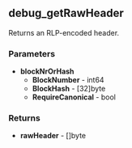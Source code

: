 ## debug_getRawHeader
Returns an RLP-encoded header.

### Parameters
- **blockNrOrHash**
  - **BlockNumber** - int64
  - **BlockHash** - [32]byte
  - **RequireCanonical** - bool

### Returns
- **rawHeader** - []byte
